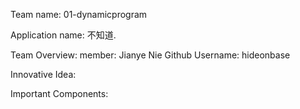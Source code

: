 Team name: 01-dynamicprogram

Application name: 不知道.

Team Overview:
member: Jianye Nie
Github Username: hideonbase




Innovative Idea:



 Important Components:
